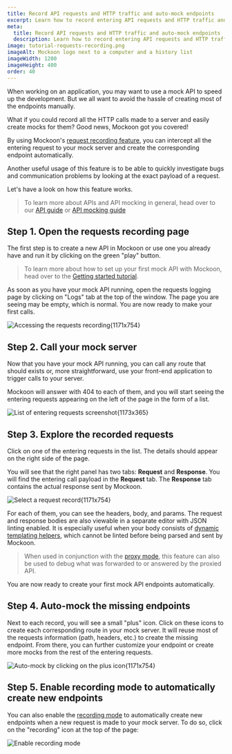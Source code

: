 ```yaml
---
title: Record API requests and HTTP traffic and auto-mock endpoints
excerpt: Learn how to record entering API requests and HTTP traffic and auto-mock your endpoints with Mockoon
meta:
  title: Record API requests and HTTP traffic and auto-mock endpoints
  description: Learn how to record entering API requests and HTTP traffic and auto-mock your endpoints with Mockoon
image: tutorial-requests-recording.png
imageAlt: Mockoon logo next to a computer and a history list
imageWidth: 1200
imageHeight: 400
order: 40
---
```


When working on an application, you may want to use a mock API to speed up the development. But we all want to avoid the hassle of creating most of the endpoints manually.

What if you could record all the HTTP calls made to a server and easily create mocks for them? Good news, Mockoon got you covered!

By using Mockoon's [request recording feature](docs:logging-and-recording/auto-mocking-and-recording), you can intercept all the entering request to your mock server and create the corresponding endpoint automatically.

Another useful usage of this feature is to be able to quickly investigate bugs and communication problems by looking at the exact payload of a request.

Let's have a look on how this feature works.

> To learn more about APIs and API mocking in general, head over to our [API guide](/articles/api-guide-what-are-api/) or [API mocking guide](/articles/what-is-api-mocking/)

## Step 1. Open the requests recording page

The first step is to create a new API in Mockoon or use one you already have and run it by clicking on the green "play" button.

> To learn more about how to set up your first mock API with Mockoon, head over to the [Getting started tutorial](tutorials:getting-started).

As soon as you have your mock API running, open the requests logging page by clicking on "Logs" tab at the top of the window. The page you are seeing may be empty, which is normal. You are now ready to make your first calls.

![Accessing the requests recording{1171x754}](/images/tutorials/requests-recording/open-request-logging.gif)

## Step 2. Call your mock server

Now that you have your mock API running, you can call any route that should exists or, more straightforward, use your front-end application to trigger calls to your server.

Mockoon will answer with 404 to each of them, and you will start seeing the entering requests appearing on the left of the page in the form of a list.

![List of entering requests screenshot{1173x365}](/images/tutorials/requests-recording/records-list.png)

## Step 3. Explore the recorded requests

Click on one of the entering requests in the list. The details should appear on the right side of the page.

You will see that the right panel has two tabs: **Request** and **Response**. You will find the entering call payload in the **Request** tab. The **Response** tab contains the actual response sent by Mockoon.

![Select a request record{1171x754}](/images/tutorials/requests-recording/select-record.gif)

For each of them, you can see the headers, body, and params. The request and response bodies are also viewable in a separate editor with JSON linting enabled. It is especially useful when your body consists of [dynamic templating helpers](docs:templating/overview), which cannot be linted before being parsed and sent by Mockoon.

> When used in conjunction with the [proxy mode](docs:proxy-mode), this feature can also be used to debug what was forwarded to or answered by the proxied API.

You are now ready to create your first mock API endpoints automatically.

## Step 4. Auto-mock the missing endpoints

Next to each record, you will see a small "plus" icon. Click on these icons to create each corresponding route in your mock server. It will reuse most of the requests information (path, headers, etc.) to create the missing endpoint. From there, you can further customize your endpoint or create more mocks from the rest of the entering requests.

![Auto-mock by clicking on the plus icon{1171x754}](/images/tutorials/requests-recording/auto-mock-record.gif)

## Step 5. Enable recording mode to automatically create new endpoints

You can also enable the [recording mode](docs:logging-and-recording/auto-mocking-and-recording) to automatically create new endpoints when a new request is made to your mock server. To do so, click on the "recording" icon at the top of the page:

![Enable recording mode](/images/tutorials/requests-recording/logs-start-recording.png)
